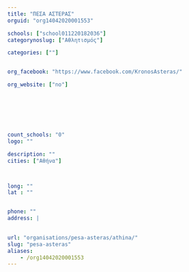 ```yaml
---
title: "ΠΕΣΑ ΑΣΤΕΡΑΣ"
orguid: "org14042020001553"

schools: ["school011220182036"]
categorynoslug: ["Αθλητισμός"]

categories: [""]


org_facebook: "https://www.facebook.com/KronosAsteras/"

org_website: ["no"]







count_schools: "0"
logo: ""

description: ""
cities: ["Αθήνα"]



long: ""
lat : ""


phone: ""
address: |
    

url: "organisations/pesa-asteras/athina/"
slug: "pesa-asteras"
aliases:
    - /org14042020001553
---
```




